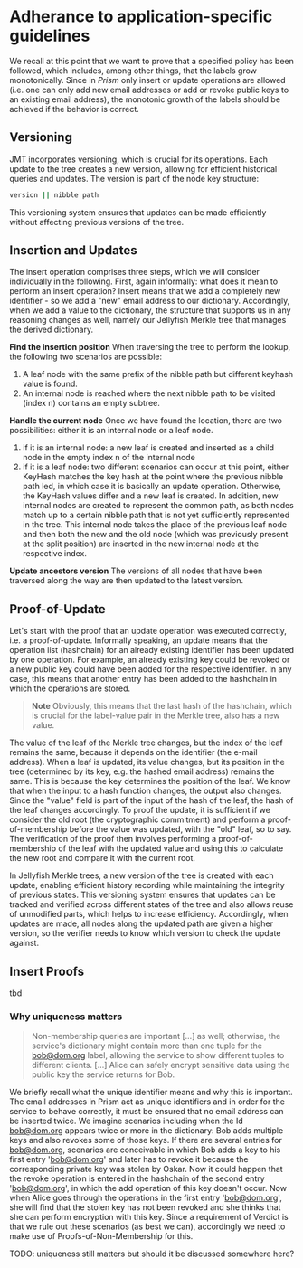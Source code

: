 # Adherance to application-specific guidelines

We recall at this point that we want to prove that a specified policy has been followed, which includes, among other things, that the labels grow monotonically. Since in *Prism* only insert or update operations are allowed (i.e. one can only add new email addresses or add or revoke public keys to an existing email address), the monotonic growth of the labels should be achieved if the behavior is correct.

## Versioning

JMT incorporates versioning, which is crucial for its operations. Each update to the tree creates a new version, allowing for efficient historical queries and updates. The version is part of the node key structure:

```bash
version || nibble path
```

This versioning system ensures that updates can be made efficiently without affecting previous versions of the tree.

## Insertion and Updates

The insert operation comprises three steps, which we will consider individually in the following. First, again informally: what does it mean to perform an insert operation? Insert means that we add a completely new identifier - so we add a "new" email address to our dictionary. Accordingly, when we add a value to the dictionary, the structure that supports us in any reasoning changes as well, namely our Jellyfish Merkle tree that manages the derived dictionary.

**Find the insertion position**
When traversing the tree to perform the lookup, the following two scenarios are possible:

1. A leaf node with the same prefix of the nibble path but different keyhash value is found.
2. An internal node is reached where the next nibble path to be visited (index n) contains an empty subtree.

**Handle the current node**
Once we have found the location, there are two possibilities: either it is an internal node or a leaf node.

1. if it is an internal node: a new leaf is created and inserted as a child node in the empty index n of the internal node
2. if it is a leaf node: two different scenarios can occur at this point, either KeyHash matches the key hash at the point where the previous nibble path led, in which case it is basically an update operation. Otherwise, the KeyHash values differ and a new leaf is created. In addition, new internal nodes are created to represent the common path, as both nodes match up to a certain nibble path that is not yet sufficiently represented in the tree. This internal node takes the place of the previous leaf node and then both the new and the old node (which was previously present at the split position) are inserted in the new internal node at the respective index.

**Update ancestors version**
The versions of all nodes that have been traversed along the way are then updated to the latest version.

## Proof-of-Update

Let's start with the proof that an update operation was executed correctly, i.e. a proof-of-update. Informally speaking, an update means that the operation list (hashchain) for an already existing identifier has been updated by one operation. For example, an already existing key could be revoked or a new public key could have been added for the respective identifier. In any case, this means that another entry has been added to the hashchain in which the operations are stored.

> **Note**
> Obviously, this means that the last hash of the hashchain, which is crucial for the label-value pair in the Merkle tree, also has a new value.

The value of the leaf of the Merkle tree changes, but the index of the leaf remains the same, because it depends on the identifier (the e-mail address). When a leaf is updated, its value changes, but its position in the tree (determined by its key, e.g. the hashed email address) remains the same. This is because the key determines the position of the leaf. We know that when the input to a hash function changes, the output also changes. Since the "value" field is part of the input of the hash of the leaf, the hash of the leaf changes accordingly.
To proof the update, it is sufficient if we consider the old root (the cryptographic commitment) and perform a proof-of-membership before the value was updated, with the "old" leaf, so to say. The verification of the proof then involves performing a proof-of-membership of the leaf with the updated value and using this to calculate the new root and compare it with the current root.

In Jellyfish Merkle trees, a new version of the tree is created with each update, enabling efficient history recording while maintaining the integrity of previous states. This versioning system ensures that updates can be tracked and verified across different states of the tree and also allows reuse of unmodified parts, which helps to increase efficiency. Accordingly, when updates are made, all nodes along the updated path are given a higher version, so the verifier needs to know which version to check the update against.

## Insert Proofs

tbd

### Why uniqueness matters

> Non-membership queries are important [...] as well; otherwise, the service's dictionary might contain more than one tuple for the <bob@dom.org> label, allowing the service to show different tuples to different clients. [...] Alice can safely encrypt sensitive data using the public key the service returns for Bob.

We briefly recall what the unique identifier means and why this is important. The email addresses in Prism act as unique identifiers and in order for the service to behave correctly, it must be ensured that no email address can be inserted twice. We imagine scenarios including when the Id <bob@dom.org> appears twice or more in the dictionary:
Bob adds multiple keys and also revokes some of those keys. If there are several entries for <bob@dom.org>, scenarios are conceivable in which Bob adds a key to his first entry '<bob@dom.org>' and later has to revoke it because the corresponding private key was stolen by Oskar. Now it could happen that the revoke operation is entered in the hashchain of the second entry '<bob@dom.org>', in which the add operation of this key doesn't occur. Now when Alice goes through the operations in the first entry '<bob@dom.org>', she will find that the stolen key has not been revoked and she thinks that she can perform encryption with this key. Since a requirement of Verdict is that we rule out these scenarios (as best we can), accordingly we need to make use of Proofs-of-Non-Membership for this.

TODO: uniqueness still matters but should it be discussed somewhere here?
